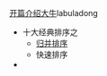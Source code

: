 [开篇介绍大牛](https://labuladong.gitbook.io/algo/)labuladong

* 十大经典排序之
  * [归并排序](/docs/dataStructures-algorithms/algorithms/归并排序.md)
  * 快速排序
* 

